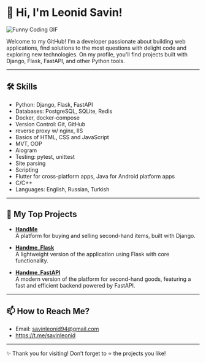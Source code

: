 # 👋 Hi, I'm Leonid Savin!

![Funny Coding GIF](https://media.giphy.com/media/xoicctrOv5aGw6mCZi/giphy.gif)

Welcome to my GitHub! I'm a developer passionate about building web applications, find solutions to the most questions with delight code and exploring new technologies. On my profile, you'll find projects built with Django, Flask, FastAPI, and other Python tools.

---

## 🛠️ Skills

- Python: Django, Flask, FastAPI
- Databases: PostgreSQL, SQLite, Redis
- Docker, docker-compose
- Version Control: Git, GitHub
- reverse proxy w/ nginx, IIS
- Basics of HTML, CSS and JavaScript
- MVT, OOP
- Aiogram
- Testing: pytest, unittest
- Site parsing
- Scripting
- Flutter for cross-platform apps, Java for Android platform apps
- C/C++
- Languages: English, Russian, Turkish
---

## 🌟 My Top Projects

- [**HandMe**](https://github.com/savinleonid/HandMe)  
  A platform for buying and selling second-hand items, built with Django.

- [**Handme_Flask**](https://github.com/savinleonid/Handme_Flask)  
  A lightweight version of the application using Flask with core functionality.

- [**Handme_FastAPI**](https://github.com/savinleonid/Handme_FastAPI)  
  A modern version of the platform for second-hand goods, featuring a fast and efficient backend powered by FastAPI.

---

## 📫 How to Reach Me?

- Email: [savinleonid94@gmail.com](mailto:savinleonid94@gmail.com)
- https://t.me/savinleonid

---

✨ Thank you for visiting! Don’t forget to ⭐ the projects you like!
